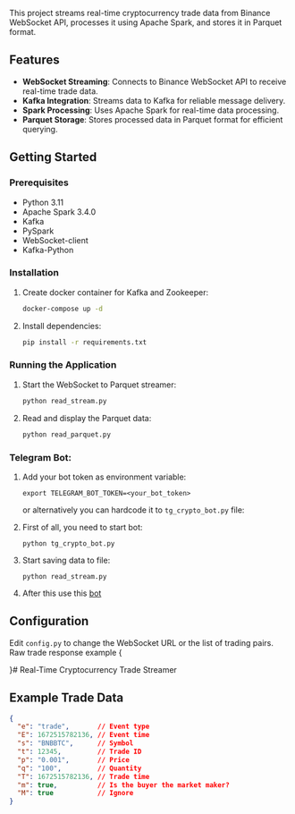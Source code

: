 
This project streams real-time cryptocurrency trade data from Binance WebSocket API, processes it using Apache Spark, and stores it in Parquet format.

## Features

- **WebSocket Streaming**: Connects to Binance WebSocket API to receive real-time trade data.
- **Kafka Integration**: Streams data to Kafka for reliable message delivery.
- **Spark Processing**: Uses Apache Spark for real-time data processing.
- **Parquet Storage**: Stores processed data in Parquet format for efficient querying.

## Getting Started

### Prerequisites

- Python 3.11
- Apache Spark 3.4.0
- Kafka
- PySpark
- WebSocket-client
- Kafka-Python

### Installation

1. Create docker container for Kafka and Zookeeper:
    ```sh
    docker-compose up -d
    ```

2. Install dependencies:
    ```sh
    pip install -r requirements.txt
    ```

### Running the Application

1. Start the WebSocket to Parquet streamer:
    ```sh
    python read_stream.py
    ```

2. Read and display the Parquet data:
    ```sh
    python read_parquet.py
    ```

### Telegram Bot:


1. Add your bot token as environment variable:
   ```shell
   export TELEGRAM_BOT_TOKEN=<your_bot_token>
   ```
   or alternatively you can hardcode it to `tg_crypto_bot.py` file:

2. First of all, you need to start bot:
   ```shell
   python tg_crypto_bot.py
   ```
   
3. Start saving data to file:
   ```shell
   python read_stream.py
   ```
   
4. After this use this [bot](https://t.me/cryptoproject_news_bot)


## Configuration

Edit `config.py` to change the WebSocket URL or the list of trading pairs.
Raw trade response example
{

}# Real-Time Cryptocurrency Trade Streamer

## Example Trade Data

```json
{
  "e": "trade",       // Event type
  "E": 1672515782136, // Event time
  "s": "BNBBTC",      // Symbol
  "t": 12345,         // Trade ID
  "p": "0.001",       // Price
  "q": "100",         // Quantity
  "T": 1672515782136, // Trade time
  "m": true,          // Is the buyer the market maker?
  "M": true           // Ignore
}
